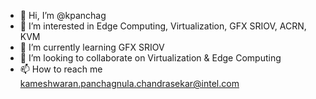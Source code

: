 - 👋 Hi, I’m @kpanchag
- 👀 I’m interested in Edge Computing, Virtualization, GFX SRIOV, ACRN, KVM
- 🌱 I’m currently learning GFX SRIOV
- 💞️ I’m looking to collaborate on Virtualization & Edge Computing
- 📫 How to reach me kameshwaran.panchagnula.chandrasekar@intel.com

<!---
kpanchag/kpanchag is a ✨ special ✨ repository because its `README.md` (this file) appears on your GitHub profile.
You can click the Preview link to take a look at your changes.
--->
